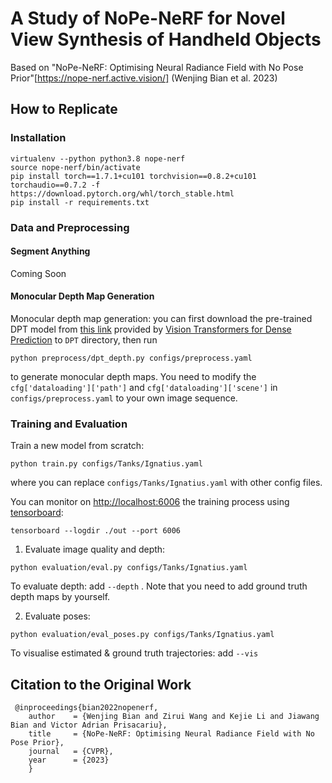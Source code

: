 # A Study of NoPe-NeRF for Novel View Synthesis of Handheld Objects

Based on "NoPe-NeRF: Optimising Neural Radiance Field with No Pose Prior"[https://nope-nerf.active.vision/] (Wenjing Bian et al. 2023)

## How to Replicate
### Installation
```
virtualenv --python python3.8 nope-nerf
source nope-nerf/bin/activate
pip install torch==1.7.1+cu101 torchvision==0.8.2+cu101 torchaudio==0.7.2 -f https://download.pytorch.org/whl/torch_stable.html
pip install -r requirements.txt
```

### Data and Preprocessing
#### Segment Anything
Coming Soon
#### Monocular Depth Map Generation
Monocular depth map generation: you can first download the pre-trained DPT model from [this link](https://drive.google.com/file/d/1dgcJEYYw1F8qirXhZxgNK8dWWz_8gZBD/view?usp=sharing) provided by [Vision Transformers for Dense Prediction](https://github.com/isl-org/DPT) to `DPT` directory, then run
```
python preprocess/dpt_depth.py configs/preprocess.yaml
```
to generate monocular depth maps. You need to modify the `cfg['dataloading']['path']` and `cfg['dataloading']['scene']` in `configs/preprocess.yaml` to your own image sequence.

### Training and Evaluation

Train a new model from scratch:

```
python train.py configs/Tanks/Ignatius.yaml
```
where you can replace `configs/Tanks/Ignatius.yaml` with other config files.

You can monitor on <http://localhost:6006> the training process using [tensorboard](https://www.tensorflow.org/guide/summaries_and_tensorboard):
```
tensorboard --logdir ./out --port 6006
```

1. Evaluate image quality and depth:
```
python evaluation/eval.py configs/Tanks/Ignatius.yaml
```
To evaluate depth: add `--depth` . Note that you need to add ground truth depth maps by yourself.

2. Evaluate poses:
```
python evaluation/eval_poses.py configs/Tanks/Ignatius.yaml
```
To visualise estimated & ground truth trajectories: add `--vis` 

## Citation to the Original Work
```
 @inproceedings{bian2022nopenerf,
	author    = {Wenjing Bian and Zirui Wang and Kejie Li and Jiawang Bian and Victor Adrian Prisacariu},
	title     = {NoPe-NeRF: Optimising Neural Radiance Field with No Pose Prior},
	journal   = {CVPR},
	year      = {2023}
	}
```
